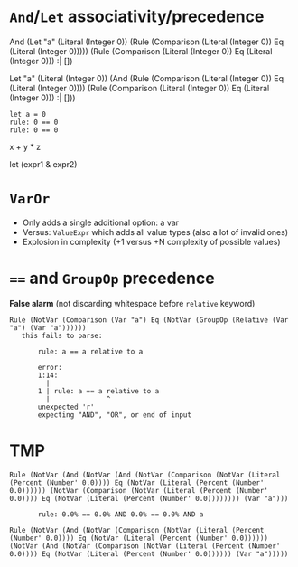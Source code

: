 # `And`/`Let` associativity/precedence


And (Let "a" (Literal (Integer 0)) (Rule (Comparison (Literal (Integer 0)) Eq (Literal (Integer 0))))) (Rule (Comparison (Literal (Integer 0)) Eq (Literal (Integer 0))) :| [])

Let "a" (Literal (Integer 0)) (And (Rule (Comparison (Literal (Integer 0)) Eq (Literal (Integer 0)))) (Rule (Comparison (Literal (Integer 0)) Eq (Literal (Integer 0))) :| []))


    let a = 0
    rule: 0 == 0
    rule: 0 == 0

x + y * z

let (expr1 & expr2)

# `VarOr`

* Only adds a single additional option: a var
* Versus: `ValueExpr` which adds all value types (also a lot of invalid ones)
* Explosion in complexity (+1 versus +N complexity of possible values)

# `==` and `GroupOp` precedence

**False alarm** (not discarding whitespace before `relative` keyword)

```
Rule (NotVar (Comparison (Var "a") Eq (NotVar (GroupOp (Relative (Var "a") (Var "a"))))))
   this fails to parse:

       rule: a == a relative to a

       error:
       1:14:
         |
       1 | rule: a == a relative to a
         |              ^
       unexpected 'r'
       expecting "AND", "OR", or end of input
```

# TMP

```
Rule (NotVar (And (NotVar (And (NotVar (Comparison (NotVar (Literal (Percent (Number' 0.0)))) Eq (NotVar (Literal (Percent (Number' 0.0)))))) (NotVar (Comparison (NotVar (Literal (Percent (Number' 0.0)))) Eq (NotVar (Literal (Percent (Number' 0.0)))))))) (Var "a"))) 

       rule: 0.0% == 0.0% AND 0.0% == 0.0% AND a

Rule (NotVar (And (NotVar (Comparison (NotVar (Literal (Percent (Number' 0.0)))) Eq (NotVar (Literal (Percent (Number' 0.0)))))) (NotVar (And (NotVar (Comparison (NotVar (Literal (Percent (Number' 0.0)))) Eq (NotVar (Literal (Percent (Number' 0.0)))))) (Var "a")))))
```

